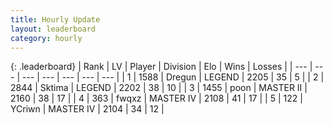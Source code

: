 ```yaml
---
title: Hourly Update
layout: leaderboard
category: hourly
---
```


{: .leaderboard}
| Rank | LV | Player | Division | Elo | Wins | Losses |
| --- | --- | --- | --- | --- | --- | --- |
| <span data-change="0">1</span> | 1588 | <span title="ID: 337810">Dregun</span> | LEGEND | <span data-change="0">2205</span> | <span data-change="0">35</span> | <span data-change="0">5</span> |
| <span data-change="0">2</span> | 2844 | <span title="ID: 353063">Sktima</span> | LEGEND | <span data-change="0">2202</span> | <span data-change="0">38</span> | <span data-change="0">10</span> |
| <span data-change="0">3</span> | 1455 | <span title="ID: 540690">poon</span> | MASTER II | <span data-change="0">2160</span> | <span data-change="0">38</span> | <span data-change="0">17</span> |
| <span data-change="0">4</span> | 363 | <span title="ID: 742416">fwqxz</span> | MASTER IV | <span data-change="0">2108</span> | <span data-change="0">41</span> | <span data-change="0">17</span> |
| <span data-change="0">5</span> | 122 | <span title="ID: 555090">YCriwn</span> | MASTER IV | <span data-change="0">2104</span> | <span data-change="0">34</span> | <span data-change="0">12</span> |